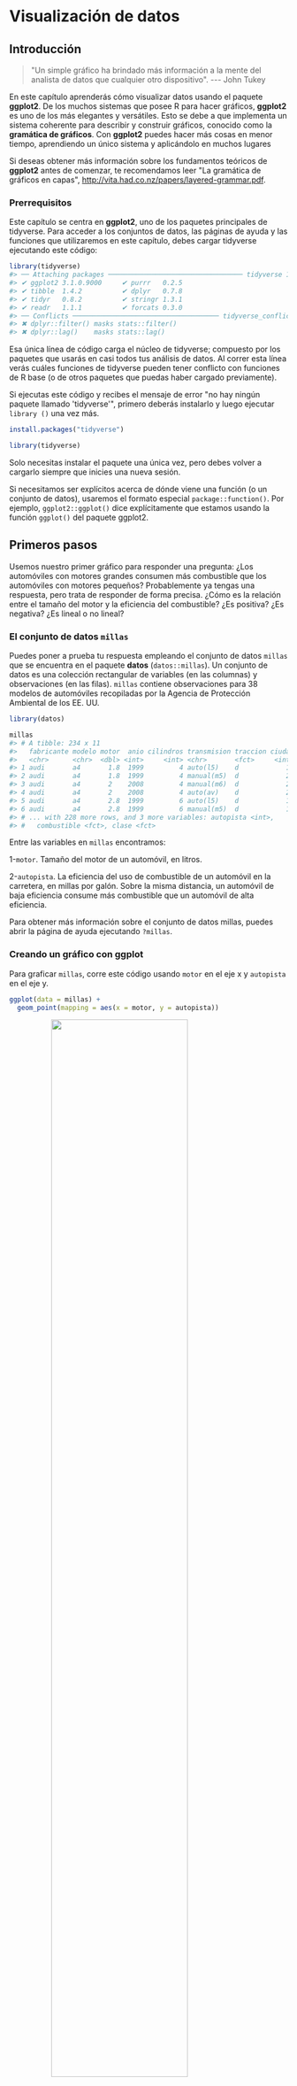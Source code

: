 
# Visualización de datos

## Introducción

>"Un simple gráfico ha brindado más información a la mente del analista de datos
>que cualquier otro dispositivo". --- John Tukey

En este capítulo aprenderás cómo visualizar datos usando el paquete **ggplot2**. De los muchos sistemas que posee R para hacer gráficos, **ggplot2** es uno de los más elegantes y versátiles. Esto se debe a que implementa  un sistema coherente para describir y construir gráficos, conocido como la __gramática de gráficos__. Con **ggplot2** puedes hacer más cosas en menor tiempo, aprendiendo un único sistema y aplicándolo en muchos lugares

Si deseas obtener más información sobre los fundamentos teóricos de **ggplot2** antes de comenzar, te recomendamos leer "La gramática de gráficos en capas", <http://vita.had.co.nz/papers/layered-grammar.pdf>.

### Prerrequisitos

Este capítulo se centra en **ggplot2**, uno de los paquetes  principales de tidyverse. Para acceder a los conjuntos de datos, las páginas de ayuda y las funciones que utilizaremos en este capítulo, debes cargar tidyverse ejecutando este código:


```r
library(tidyverse)
#> ── Attaching packages ────────────────────────────────── tidyverse 1.2.1 ──
#> ✔ ggplot2 3.1.0.9000     ✔ purrr   0.2.5     
#> ✔ tibble  1.4.2          ✔ dplyr   0.7.8     
#> ✔ tidyr   0.8.2          ✔ stringr 1.3.1     
#> ✔ readr   1.1.1          ✔ forcats 0.3.0
#> ── Conflicts ───────────────────────────────────── tidyverse_conflicts() ──
#> ✖ dplyr::filter() masks stats::filter()
#> ✖ dplyr::lag()    masks stats::lag()
```

Esa única línea de código carga el núcleo de tidyverse; compuesto por los paquetes que usarás en casi todos tus análisis de datos. Al correr esta línea verás cuáles  funciones de tidyverse pueden tener conflicto con funciones de R base (o de otros paquetes que puedas haber cargado previamente). 

Si ejecutas este código y recibes el mensaje de error "no hay ningún paquete llamado 'tidyverse'", primero deberás instalarlo y luego ejecutar `library ()` una vez más.


```r
install.packages("tidyverse")

library(tidyverse)
```

Solo necesitas instalar el paquete una única vez, pero debes volver a cargarlo siempre que inicies una nueva sesión.

Si necesitamos ser explícitos acerca de dónde viene una función (o un conjunto de datos), usaremos el formato especial `package::function()`. Por ejemplo, `ggplot2::ggplot()` dice explícitamente que estamos usando la función `ggplot()` del paquete ggplot2.

## Primeros pasos

Usemos nuestro primer gráfico para responder una pregunta: ¿Los automóviles con motores grandes consumen más combustible que los automóviles con motores pequeños? Probablemente ya tengas una respuesta, pero trata de responder de forma precisa. ¿Cómo es la relación entre el tamaño del motor y la eficiencia del combustible? ¿Es positiva? ¿Es negativa? ¿Es lineal o no lineal?

### El conjunto de datos `millas`

Puedes poner a prueba tu respuesta empleando el conjunto de datos `millas` que se encuentra en el paquete **datos** (`datos::millas`). Un conjunto de datos es una colección rectangular de variables (en las columnas) y observaciones (en las filas). `millas` contiene observaciones para 38 modelos de automóviles recopiladas por la Agencia de Protección Ambiental de los EE. UU. 


```r
library(datos)

millas
#> # A tibble: 234 x 11
#>   fabricante modelo motor  anio cilindros transmision traccion ciudad
#>   <chr>      <chr>  <dbl> <int>     <int> <chr>       <fct>     <int>
#> 1 audi       a4       1.8  1999         4 auto(l5)    d            18
#> 2 audi       a4       1.8  1999         4 manual(m5)  d            21
#> 3 audi       a4       2    2008         4 manual(m6)  d            20
#> 4 audi       a4       2    2008         4 auto(av)    d            21
#> 5 audi       a4       2.8  1999         6 auto(l5)    d            16
#> 6 audi       a4       2.8  1999         6 manual(m5)  d            18
#> # ... with 228 more rows, and 3 more variables: autopista <int>,
#> #   combustible <fct>, clase <fct>
```

Entre las variables en `millas` encontramos:

1-`motor`. Tamaño del motor de un automóvil, en litros.

2-`autopista`. La eficiencia del uso de combustible de un automóvil en la carretera, en millas por galón. Sobre la misma distancia, un automóvil de baja eficiencia consume más combustible que un automóvil de alta eficiencia. 

Para obtener más información sobre el conjunto de datos millas, puedes abrir la página de ayuda ejecutando `?millas`.

### Creando un gráfico con ggplot

Para graficar `millas`, corre este código usando `motor` en el eje x y `autopista` en el eje y.


```r
ggplot(data = millas) + 
  geom_point(mapping = aes(x = motor, y = autopista))
```

<img src="visualize_files/figure-html/unnamed-chunk-4-1.png" width="70%" style="display: block; margin: auto;" />

El gráfico muestra una relación negativa entre el tamaño del motor (`motor`) y la eficiencia del combustible (`autopista`). En otras palabras, los autos con motores grandes usan más combustible. Este resultado, ¿confirma o refuta tu hipótesis acerca de la relación entre la eficiencia del combustible y el tamaño del motor?

Para graficar con **ggplot2**, comienzas un gráfico con la función `ggplot()`. `ggplot()` crea un sistema de coordenadas al cual puedes agregar capas. El primer argumento de `ggplot()` es el conjunto de datos para usar en el gráfico. Si corres `ggplot(data = millas)`, obtendrás un gráfico vacío. Como no es muy interesante, no vamos a mostrarlo aquí.

Para completar tu gráfico debes agregar una o más capas a `ggplot()`. La función `geom_point()` agrega una capa de puntos al gráfico, que crea un diagrama de dispersión (*scatterplot*). **ggplot2** incluye muchas funciones llamadas geom, cada una de las cuales agrega un tipo de capa diferente a un gráfico. Aprenderás sobre muchas de ellas  a lo largo de este capítulo.

Cada función geom en **ggplot2** tiene un argumento de `mapping`. Este define cómo se asignan o se “mapean” las variables del conjunto de datos a propiedades visuales. El argumento de `mapping` siempre aparece emparejado con `aes()`, y los argumentos `x` e `y` dentro de `aes()` especifican qué variables asignar a los ejes x e y. **ggplot2** busca la variable asignada en el argumento `data`, en este caso, `millas`.

### Una plantilla de gráficos

Convirtamos ahora este código en una plantilla reutilizable para hacer gráficos con **ggplot2**. Para hacer un gráfico, reemplaza las secciones entre corchetes  en el siguiente código con un conjunto de datos, una función geom o una colección de mapeos. 


```r
ggplot(data = <DATOS>) + 
  <GEOM_FUNCION>(mapping = aes(<MAPEOS>)) 
```

El resto de este capítulo te mostrará cómo utilizar y adaptar esta planilla para crear diferentes tipos de gráficos. Comenzaremos por el componente `<MAPEOS>`

### Ejercicios

1.  Corre `ggplot(data = millas)`. ¿Qué observas?

2.  ¿Cuántas filas hay en `millas`? ¿Cuántas columnas?

3.  ¿Qué describe la variable `traccion`? Lee la ayuda de `?millas` para encontrar la respuesta.
     
4.  Realiza un gráfico de dispersión de las variables `autopista` y `cilindros`.

5.  ¿Qué sucede cuando haces un gráfico de dispersión de `clase` versus `traccion`? ¿Por qué no es útil este gráfico?

## Mapeos estéticos

> "El mayor valor de una imagen es cuando nos obliga a observar
> lo que no esperabamos ver". --- John Tukey

En el siguiente gráfico, un grupo de puntos resaltados en rojo parece quedar fuera de la tendencia lineal. Estos autos tienen un kilometraje mayor de lo que esperaríamos. ¿Cómo puedes explicar estos autos?

<img src="visualize_files/figure-html/unnamed-chunk-6-1.png" width="70%" style="display: block; margin: auto;" />

Supongamos que estos automóviles son híbridos. Una forma de probar esta hipótesis es observando la variable que indica la `clase` de cada automóvil. La variable `clase` del conjunto de datos de `millas` clasifica los autos en grupos como compacto, mediano y SUV. Si los puntos periféricos corresponden a automóviles híbridos, deberían estar clasificados como compactos o, tal vez, subcompactos (ten en cuenta que estos datos se recopilaron antes de que los camiones híbridos y SUV se hicieran populares).

Puedes agregar una tercera variable, como `clase`, a un diagrama de dispersión bidimensional asignándolo a una __estética__. Una estética es una propiedad visual de los objetos de un gráfico. La estética incluye cosas como el tamaño, la forma o el color de tus puntos. Puedes mostrar un punto (como el siguiente) de diferentes maneras cambiando los valores de sus propiedades estéticas. Como ya usamos la palabra "valor" para describir los datos, usemos la palabra "nivel" para describir las propiedades estéticas. Aquí cambiamos los niveles del tamaño, la forma y el color de un punto para que el punto sea pequeño, triangular o azul:

<img src="visualize_files/figure-html/unnamed-chunk-7-1.png" width="70%" style="display: block; margin: auto;" />

El mapeo de las propiedades estéticas en tus gráficos a las variables en tu conjunto de datos te permite comunicar información de los mismos.  Por ejemplo, puedes asignar los colores de tus puntos a la variable `clase` para revelar la clase de cada automóvil.


```r
ggplot(data = millas) + 
  geom_point(mapping = aes(x = motor, y = autopista, color = clase))
```

<img src="visualize_files/figure-html/unnamed-chunk-8-1.png" width="70%" style="display: block; margin: auto;" />

(Si prefieres el inglés británico, como Hadley, puedes usar `colour` en lugar de `color`).

(Si prefieres el inglés británico, como Hadley, puedes usar `colour` en lugar de `color`).
Para asignar una estética a una variable, debes asociar el nombre de la estética al de la variable dentro de `aes()`. **ggplot2** asignará automáticamente un nivel único de la estética (en este ejemplo, un color ) a cada valor único de la variable. Este proceso es conocido como __escalamiento__ (*scaling*). **ggplot2** acompañará el gráfico con una leyenda que explica qué niveles corresponden a qué valores.

Los colores revelan que muchos de los puntos inusuales son los coches de dos asientos. ¡Estos automóviles no parecen híbridos, y son, de hecho, autos deportivos! Los autos deportivos tienen motores grandes, como camionetas todo terreno o pickups, a diferencia de los vehículos pequeños como los autos medianos y compactos, lo que mejora su consumo de gasolina. En retrospectiva, es poco probable que estos autos sean híbridos ya que tienen motores grandes.

En el ejemplo anterior, asignamos la variable `clase` a la estética del color , pero podríamos haber asignado a la estética del tamaño de la misma manera. En este caso, el tamaño exacto de cada punto revelaría clase. Recibimos aquí una __advertencia__ (*warning*), porque mapear una variable desordenada (`clase`) a una estética ordenada (`size`) no es una buena idea.


```r
ggplot(data = millas) + 
  geom_point(mapping = aes(x = motor, y = autopista, size = clase))
#> Warning: Using size for a discrete variable is not advised.
```

<img src="visualize_files/figure-html/unnamed-chunk-9-1.png" width="70%" style="display: block; margin: auto;" />

También podríamos haber asignado la `clase` a la estética *alfa*, que controla la transparencia de los puntos o a la estética *shape* que controla la forma  (shape) de los puntos.


```r
# Left
ggplot(data = millas) + 
  geom_point(mapping = aes(x = motor, y = autopista, alpha = clase))

# Right
ggplot(data = millas) + 
  geom_point(mapping = aes(x = motor, y = autopista, shape = clase))
```

<img src="visualize_files/figure-html/unnamed-chunk-10-1.png" width="50%" /><img src="visualize_files/figure-html/unnamed-chunk-10-2.png" width="50%" />

¿Qué pasó con los SUV? **ggplot2** solo puede usar seis formas a la vez. De forma predeterminada, los grupos adicionales no se grafican cuando se emplea la estética de la forma.

Para cada estética, se usa `aes()` para asociar el nombre de la estética con la variable seleccionada para graficar. La función `aes()` reúne cada una de las asignaciones estéticas utilizadas por una capa y las pasa al argumento de mapeo de la capa.  La sintaxis resalta una visión útil sobre `x` e `y`: las ubicaciones de x e y de un punto son en sí mismas también estéticas, es decir propiedades visuales que se puede asignar a las variables para mostrar información sobre los datos.

Una vez que asignas una estética, **ggplot2** se ocupa del resto. El paquete selecciona una escala razonable para usar con la estética elegida y construye una leyenda que explica la relación entre niveles y valores. Para la estética x e y, **ggplot2** no crea una leyenda, pero crea una línea que delimita el eje con sus marcas   de graduación y una etiqueta. La línea del eje actúa como una leyenda; explica el mapeo entre ubicaciones y valores.

También puedes *fijar* las propiedades estéticas de tu geom manualmente. Por ejemplo, podemos hacer que todos los puntos del gráfico sean azules:


```r
ggplot(data = millas) + 
  geom_point(mapping = aes(x = motor, y = autopista), color = "blue")
```

<img src="visualize_files/figure-html/unnamed-chunk-11-1.png" width="70%" style="display: block; margin: auto;" />

Aquí, el color no transmite información sobre una variable, sino que cambia la apariencia del gráfico. Para establecer una estética de forma manual, debes usar el nombre de la estética como un argumento de la función geom; es decir, va *fuera* de `aes()`. Tendrás que elegir un nivel que tenga sentido para esa estética:

*	El nombre de un color como una cadena de caracteres. 

*	El tamaño de un punto en mm.

*	La forma de un punto como un número, como se muestra en la Figura \@ref(fig:shapes).Hay algunas que parecen duplicados: por ejemplo 0, 15 y 22 son todos cuadrados. La diferencia viene de la interacción entre las estéticas `color` y `fill` (*relleno*). Las formas vacías (0--14) tienen un borde determinado por `color`; las formas sólidas (15--18) están rellenas con `color`; las formas rellenas (21--24) tienen un borde de `color` y están rellenas por `fill`

<div class="figure" style="text-align: center">
<img src="visualize_files/figure-html/shapes-1.png" alt="R tiene 25 formas de default que están identificadas por números. ." width="75%" />
<p class="caption">(\#fig:shapes)R tiene 25 formas de default que están identificadas por números. .</p>
</div>

### Ejercicios

1.  ¿Qué no va bien en este código? ¿Por qué hay puntos que no son azules?

    
    ```r
    ggplot(data = millas) + 
      geom_point(mapping = aes(x = motor, y = autopista, color = "blue"))
    ```
    
    <img src="visualize_files/figure-html/unnamed-chunk-12-1.png" width="70%" style="display: block; margin: auto;" />
    
2. ¿Qué variables en `millas` son categóricas? ¿Qué variables son continuas? (Sugerencia: escribe `? millas` para leer la documentación de ayuda para este conjunto de datos). ¿Cómo puedes ver esta información cuando ejecutas  `millas`?

3.  Asigna una variable continua a `color`, ` size`, y `shape`. ¿Cómo se comportan estas estéticas de manera diferente para variables categóricas y variables continuas?
    
4.  ¿Qué ocurre si asignas o mapeas la misma variable a múltiples estéticas?

5.  ¿Qué hace la estética `stroke`? ¿Con qué formas trabaja? (Sugerencia: consultar `?geom_point`)

6.  ¿Qué ocurre si se asigna o mapea una estética a algo diferente del nombre de una variable, como ser `aes (color = motor <5)`?

## Problemas comúnes

Es probable que encuentres problemas con los primeros códigos que ejecutes en R, e. No te preocupes, es lo más común  . He estado escribiendo código en R durante años, ¡y todos los días sigo escribiendo código que no funciona!

Comienza comparando cuidadosamente el código que estás ejecutando con el código en este libro. R es extremadamente exigente, y un carácter  fuera de lugar puede marcar la diferencia. Asegúrate de que cada `(` coincida con un `)` y cada `" ` esté emparejado con otro` "`. Algunas veces ejecutarás el código y no pasará nada. Comprueba la parte izquierda de tu consola: si es un `+`, significa que R no cree que hayas escrito una expresión completa y está esperando que la termines. En este caso, normalmente es fácil comenzar nuevamente desde cero presionando ESCAPE para cancelar el procesamiento del comando actual.

Un problema común al crear gráficos con **ggplot2** es colocar el `+` en el lugar equivocado: debe encontrarse al final de la línea, no al inicio. En otras palabras, asegúrate de no haber escrito accidentalmente un código como este:

```R
ggplot(data = millas) 
+ geom_point(mapping = aes(x = motor, y = autopista))
```

Si esto no resuelve el problema, prueba la ayuda. Puedes obtener ayuda sobre cualquier función R ejecutando ?nombre_de_la_funcion en la consola, o seleccionando el nombre de la función y presionando F1 en RStudio. No te preocupes si la ayuda no te parece tan útil, trata entonces de saltar a los ejemplos y buscar un pedazo de código que coincida con lo que intentas hacer.

Si eso no ayuda, lee cuidadosamente el mensaje de error. ¡A veces la respuesta estará oculta allí! Cuando eres nuevo en R, la respuesta puede estar en el mensaje de error, pero aún no sabes cómo entenderlo. Otra gran herramienta es Google: intenta buscar allí el mensaje de error, ya que es probable que otra persona haya tenido el mismo problema y haya obtenido ayuda en línea.

## Separar en facetas

Una forma de agregar variables adicionales es con las estéticas. Otra forma particularmente útil para las variables categóricas consiste en dividir el gráfico en __facetas__, sub-gráficos que muestran cada uno un subconjunto de los datos.

Para separar en facetas un gráfico según una sola variable, usa `facet_wrap()` - del inglés *envolver una faceta*. El primer argumento de `facet_wrap()` debería ser una fórmula creada con `~` seguido por el nombre de una de las variable (aquí "fórmula" es el nombre de un tipo de estructura en R, no un sinónimo de "ecuación").  La variable que uses en  `facet_wrap()` debe ser discreta.


```r
ggplot(data = millas) + 
  geom_point(mapping = aes(x = motor, y = autopista)) + 
  facet_wrap(~ clase, nrow = 2)
```

<img src="visualize_files/figure-html/unnamed-chunk-13-1.png" width="70%" style="display: block; margin: auto;" />

Para separar en facetas un gráfico según las combinaciones de dos variables, agregua `facet_grid()` a tu código del gráfico. El primer argumento de `facet_grid()` también corresponde a una fórmula. Esta vez, la fórmula debe contener dos nombres de variables separados por un `~`.


```r
ggplot(data = millas) + 
  geom_point(mapping = aes(x = motor, y = autopista)) + 
  facet_grid(traccion ~ cilindros)
```

<img src="visualize_files/figure-html/unnamed-chunk-14-1.png" width="70%" style="display: block; margin: auto;" />

Si prefieres no separar en facetas las filas o columnas, remplaza por un `.` el nombre de alguna de las variables, por ejemplo ` + facet_grid (. ~ cyl)`.

### Ejercicios

1.  Qué ocurre si intentas separar en facetas a una variable continua?

2.  ¿Qué significan las celdas vacías que aparecen en el gráfico generado usando `facet_grid (traccion ~ cilindros)`? 
¿Cómo se relacionan con este gráfico?
    
    
    ```r
    ggplot(data = millas) + 
      geom_point(mapping = aes(x = traccion, y = cilindros))
    ```

3.  ¿Qué gráfica el siguiente código? ¿Qué hace `.` ?

    
    ```r
    ggplot(data = millas) + 
      geom_point(mapping = aes(x = motor, y = autopista)) +
      facet_grid(traccion ~ .)
    
    
    ggplot(data = millas) + 
     geom_point(mapping = aes(x = motor, y = autopista)) +
     facet_grid(. ~ cilindros)
    ```

4.  Mira de nuevo el primer gráfico en facetas presentado en esta sección:

    
    ```r
    ggplot(data = mpg) + 
     geom_point(mapping = aes(x = displ, y = hwy)) + 
     facet_wrap(~ class, nrow = 2)
    ```
    
   ¿Cuáles son las ventajas de separar en facetas en lugar de aplicar una estética de color?
   ¿Cuáles son las desventajas?
   ¿Cómo cambiaría este balance si tuvieras un conjunto de datos más grande?
    
5.  Lee `?facet_wrap`. ¿Qué hace `nrow`? ¿Qué hace `ncol`?
¿Qué otras opciones controlan el diseño de los paneles individuales? 
¿Por qué `facet_grid()` no tiene argumentos `nrow` y `ncol`?

6.  Cuando usas `facet_grid()`, generalmente deberías poner la variable con un mayor número de niveles únicos en las columnas. ¿Por qué?

## Objetos geométricos

¿Cómo son estos dos gráficos similares?

<img src="visualize_files/figure-html/unnamed-chunk-18-1.png" width="50%" /><img src="visualize_files/figure-html/unnamed-chunk-18-2.png" width="50%" />

Ambos gráficos contienen las mismas variables x e y, y describen los mismos datos. Pero los gráficos no son idénticos. Cada gráfico usa un objeto visual diferente para representar los datos. En la sintaxis **ggplot2**, decimos que usan diferentes __geoms__.

Un __geom__ es el objeto geométrico usado para representar datos de forma gráfica. La gente a menudo llama los gráficos por el tipo de geom que utiliza. Por ejemplo, los diagramas de barras usan geoms de barra (*bar*), los diagramas de líneas usan geoms de línea (*line*), los diagramas de caja usan geoms de diagrama de caja (*boxplot*), y así sucesivamente. En inglés, los diagramas de puntos (llamados *scatterplots*)  rompen la tendencia; ellos usan geom de punto (o *point*).  Como vemos arriba, puedes usar diferentes geoms para graficar los mismos datos. La gráfica de la izquierda usa el geom de punto (`geom_point()`), y la gráfica de la derecha usa el geom liso (`geom_smooth()`), una línea suave ajustada a los datos.

Para cambiar el geom de tu gráfico, modifica la función geom que acompaña a `ggplot ()`. Por ejemplo, para hacer los gráficos que se muestran arriba, puedes usar este código:


```r
# left
ggplot(data = millas) + 
  geom_point(mapping = aes(x = motor, y = autopista))

# right
ggplot(data = millas) + 
  geom_point(mapping = aes(x = motor, y = autopista))
```

Cada función geom en **ggplot2** toma un argumento de `mapping`. Sin embargo, no todas las estéticas funcionan con todos los geom. Podrías establecer la forma para un punto, pero no podrías establecer la "forma" de una línea. Por otro lado, para una línea es posible elegir el *tipo* de línea (*linetype*). `geom_smooth()` dibujará una línea diferente, con un tipo de línea diferente, para cada valor único de la variable que asignes al tipo de línea.


```r
ggplot(data = millas) + 
  geom_smooth(mapping = aes(x = motor, y = autopista, linetype=traccion))
```

<img src="visualize_files/figure-html/unnamed-chunk-20-1.png" width="70%" style="display: block; margin: auto;" />

Aquí `geom_smooth()` separa los automóviles en tres líneas en función de su valor de `traccion`, que describe el tipo de transmisión   de un automóvil. Una línea describe todos los puntos con un valor de 4, otra línea los de valor d, y una tercera línea describe los puntos con un valor t. Aquí, `4` significa tracción en las cuatro ruedas, `d` tracción delantera y `t` tracción trasera.

Si esto suena extraño, podemos hacerlo más claro al superponer las líneas sobre los datos brutos y luego colorear todo según `traccion`. 

<img src="visualize_files/figure-html/unnamed-chunk-21-1.png" width="70%" style="display: block; margin: auto;" />

¡Observa que generamos un gráfico que contiene dos geoms! Si esto te emociona, abróchate el cinturón. En la siguiente sección aprenderemos cómo colocar múltiples geoms en el mismo gráfico.

**ggplot2** proporciona más de 30 geoms, y los paquetes de extensión proporcionan aún más (consulta <https://www.ggplot2-exts.org> para obtener una muestra). La mejor forma de obtener un panorama completo sobre las posibilidades que brinda **ggplot2** es consultando la hoja de referencia (*cheatsheet*), que puedes encontrar en <http://rstudio.com/cheatsheets>. Para obtener más información sobre un tipo dado de geoms, usa la ayuda: `?geom_smooth`.

Muchos geoms, tal como `geom_smooth()`, usan un único objeto geométrico para mostrar múltiples filas de datos. Para estos geoms, puedes asignar la estética de `group`  a una variable categórica para graficar múltiples objetos. **ggplot2** representará un objeto distinto por cada valor único de la variable de agrupamiento. En la práctica, **ggplot2** agrupará automáticamente los datos para estos geoms siempre que se asigne una estética a una variable discreta (como en el ejemplo del tipo de línea o `linetype`). Es conveniente confiar en esta característica porque la estética del grupo en sí misma no agrega una leyenda o características distintivas a los geoms.


```r
ggplot(data = millas) + 
  geom_smooth(mapping = aes(x = motor, y = autopista))
              
ggplot(data = millas) + 
  geom_smooth(mapping = aes(x = motor, y = autopista, group = traccion))
  
ggplot(data = millas) + 
  geom_smooth(mapping = aes(x = motor, y = autopista, color = traccion), show.legend = FALSE)
```

<img src="visualize_files/figure-html/unnamed-chunk-22-1.png" width="33%" /><img src="visualize_files/figure-html/unnamed-chunk-22-2.png" width="33%" /><img src="visualize_files/figure-html/unnamed-chunk-22-3.png" width="33%" />

Para mostrar múltiples geoms en el mismo gráfico, agrega varias funciones geom a `ggplot()`:


```r
ggplot(data = millas) + 
  geom_point(mapping = aes(x = motor, y = autopista)) +
  geom_smooth(mapping = aes(x = motor, y = autopista))
```

<img src="visualize_files/figure-html/unnamed-chunk-23-1.png" width="70%" style="display: block; margin: auto;" />

Esto introduce sin embargo cierta duplicación en nuestro código. Imagina que deseas cambiar el eje y para mostrar `ciudad` en lugar de `autopista`. Necesitarías cambiar la variable en dos lugares, y podrías olvidarte de actualizar uno. Puedes evitar este tipo de repetición pasando un conjunto de mapeos a `ggplot()`. **ggplot2** tratará estos mapeos como mapeos globales que se aplican a cada geom en el gráfico. En otras palabras, este código producirá la misma gráfica que el código anterior:


```r
ggplot(data = millas, mapping = aes(x = motor, y = autopista)) +
  geom_point() + 
  geom_smooth()
```

Si colocas mapeos  en una función geom, ggplot2 los tratará como mapeos locales para la capa. Estas asignaciones serán usadas para extender o sobrescribir los mapeos globales *de solo esa capa*. Esto permite mostrar diferentes estéticas en diferentes capas.


```r
ggplot(data = mpg, mapping = aes(x = displ, y = hwy)) + 
  geom_point(mapping = aes(color = class)) + 
  geom_smooth()
```

<img src="visualize_files/figure-html/unnamed-chunk-25-1.png" width="70%" style="display: block; margin: auto;" />

La misma idea se puede emplear para especificar distintos conjuntos de datos (`data`) para cada capa. Aquí, nuestra línea suave muestra solo un subconjunto del conjunto de datos de `millas`, los autos subcompactos. El argumento de datos locales en `geom_smooth()` anula el argumento de datos globales en `ggplot()` solo para esa capa.


```r
ggplot(data = millas, mapping = aes(x = motor, y = autopista)) +
 geom_point(mapping = aes(color = clase)) + 
  geom_smooth(data = filter(millas, clase == "subcompacto"), se = FALSE)
```

<img src="visualize_files/figure-html/unnamed-chunk-26-1.png" width="70%" style="display: block; margin: auto;" />

(Aprenderás cómo funciona `filter()` en el próximo capítulo: por ahora, solo recuerda que este comando selecciona los automóviles subcompactos).

### Ejercicios

1.  ¿Qué geom usarías para generar un gráfico de líneas?
¿Un diagrama de caja? ¿Un histograma? ¿Un gráfico de área  ?

2.  Ejecuta este código en tu mente y predice cómo se verá el *output*.
Luego, ejecuta el código en R y verifica tus predicciones.
    
    
    ```r
    ggplot(data = millas, mapping = aes(x = motor, y = autopista, color = traccion)) +
     geom_point() + 
     geom_smooth(se = FALSE)
    ```
3.  ¿Qué muestra `show.legend = FALSE`? ¿Qué pasa si lo quitas?
    ¿Por qué crees que lo usé antes en el capítulo?

4.  ¿Qué hace el argumento `se` en `geom_smooth()`?

5.  Will these two graphs look different? Why/why not?

    
    ```r
    ggplot(data = millas, mapping = aes(x = motor, y = autopista)) +
     geom_point() + 
     geom_smooth()
     
    ggplot() +
      geom_point(data = millas, mapping = aes(x = motor, y = autopista)) + 
      geom_smooth(data = millas, mapping = aes(x = motor, y = autopista))
    ```

6.  Recrea el código R necesario para generar los siguientes gráficos:
    
    <img src="visualize_files/figure-html/unnamed-chunk-29-1.png" width="50%" /><img src="visualize_files/figure-html/unnamed-chunk-29-2.png" width="50%" /><img src="visualize_files/figure-html/unnamed-chunk-29-3.png" width="50%" /><img src="visualize_files/figure-html/unnamed-chunk-29-4.png" width="50%" /><img src="visualize_files/figure-html/unnamed-chunk-29-5.png" width="50%" /><img src="visualize_files/figure-html/unnamed-chunk-29-6.png" width="50%" />

## Transformaciones estadísticas

A continuación, echemos un vistazo a un gráfico de barras. Los gráficos de barras parecen simples, pero son interesantes porque revelan algo sutil sobre los gráficos. Considera un gráfico de barras básico, como se realizó con `geom_bar()`. El siguiente cuadro muestra la cantidad total de diamantes en el conjunto de datos de `diamantes`, agrupados por la variable `corte`. El conjunto de datos de `diamantes` se encuentra en el paquete **datos** y contiene información sobre ~ 54000 diamantes, incluido el `precio`, el `quilate`, el `color`, la `claridad` y el `corte` de cada diamante. El gráfico muestra que hay más diamantes disponibles con cortes de alta calidad que con cortes de baja calidad.


```r
ggplot(data = diamantes) + 
  geom_bar(mapping = aes(x = corte))
```

<img src="visualize_files/figure-html/unnamed-chunk-30-1.png" width="70%" style="display: block; margin: auto;" />

En el eje x, el gráfico muestra `corte`, una variable de `diamantes`. En el eje y  muestra recuento, ¡pero el recuento no es una variable en `diamantes`! ¿De dónde viene el recuento? Muchos gráficos, como los diagramas de dispersión, grafican los valores brutos de su conjunto de datos. Otros gráficos, como los gráficos de barras, calculan nuevos valores para presentar:

*	los gráficos de barras, los histogramas y los polígonos de frecuencia almacenan los datos y luego grafican los conteos de contenedores, sea el número de puntos que caen en cada contenedor.

*	los suavizadores  ajustan un modelo a los datos y luego grafican las predicciones del modelo.

*	los diagramas de caja calculan un sólido resumen de la distribución y luego muestran un cuadro con formato especial.

El algoritmo utilizado para calcular nuevos valores para un gráfico se llama *stat*, abreviatura en inglés  de transformación estadística. La siguiente figura describe cómo funciona este proceso con `geom_bar ()`.

<img src="images/visualization-stat-bar.png" width="100%" style="display: block; margin: auto;" />

Puedes aprender qué stat usa cada geom inspeccionando el valor predeterminado para el argumento stat. Por ejemplo, `?geom_bar` muestra que el valor predeterminado para `stat` es "count", lo que significa que `geom_bar()` usa `stat_count()`. `stat_count()` está documentado en la misma página que `geom_bar()`, y si te desplazas hacia abajo puedes encontrar una sección llamada "Variables calculadas" (*Computed variables*). Eso describe cómo calcula dos nuevas variables: `count` y `prop`.

Por lo general puedes usar geoms y estadísticas de forma intercambiable. Por ejemplo, puedes volver a crear la gráfica anterior usando `stat_count()` en lugar de `geom_bar()`:


```r
ggplot(data = diamantes) + 
  stat_count(mapping = aes(x = corte))
```

<img src="visualize_files/figure-html/unnamed-chunk-32-1.png" width="70%" style="display: block; margin: auto;" />

Esto funciona porque cada geom tiene una estadística predeterminada; y cada estadística tiene un geom predeterminado. Esto significa que generalmente puedes usar geoms sin preocuparte por la transformación estadística subyacente. Hay tres razones por las que podrías necesitar usar una estadística explícitamente:

1.	Es posible que desee anular la estadística predeterminada. En el siguiente código, cambio la estadística de `geom_bar()` de recuento   (el valor predeterminado) a identidad. Esto me permite asignar la altura de las barras a los valores brutos de una variable $y$  . Desafortunadamente, cuando la gente habla de gráficos de barras casualmente, podría estar refiriéndose a este tipo de gráfico de barras, donde la altura de la barra ya está presente en los datos, o al gráfico de barras anterior, donde la altura de la barra se determina contando filas.

    
    
    ```r
    demo <- tribble(
     ~corte,         ~freq,
     "Regular",       1610,
     "Bueno",       4906,
     "Muy Bueno",  12082,
     "Premium",    13791,
     "Ideal",      21551
    )
    
    ggplot(data = demo) +
      geom_bar(mapping = aes(x = corte, y = freq), stat = "identity")
    ```
    
    <img src="visualize_files/figure-html/unnamed-chunk-33-1.png" width="70%" style="display: block; margin: auto;" />
    
    (No te preocupes si nunca has visto `<-` o `tribble()`. Puede que seas capaz de adivinar su significado por el contexto. ¡Aprenderás lo que hacen exactamente pronto!)

2.  Es posible que desees anular el mapeo predeterminado de las variables transformadas a la estética. 
Por ejemplo, es posible que desees mostrar un gráfico de barras de proporciones, en lugar de un recuento:
    
    
    ```r
     ggplot(data = diamantes) + 
      geom_bar(mapping = aes(x = corte, y = ..prop.., group = 1))
    ```
    
    <img src="visualize_files/figure-html/unnamed-chunk-34-1.png" width="70%" style="display: block; margin: auto;" />

   Para encontrar las variables calculadas por la estadística, busca la sección de ayuda titulada "Variables calculadas".
    
3.  Es posible que desees resaltar la transformación estadística en tu código.
Por ejemplo, puedes usar `stat_summary()`, que resume los valores de y para cada valor único de x, para resaltar el resumen que se está computando:

    
    ```r
    ggplot(data = diamantes) + 
     stat_summary(
      mapping = aes(x = corte, y = profundidad),
      fun.ymin = min,
      fun.ymax = max,
     fun.y = median)
    ```
    
    <img src="visualize_files/figure-html/unnamed-chunk-35-1.png" width="70%" style="display: block; margin: auto;" />
    
**ggplot2** proporciona más de 20 estadísticas para que uses. Cada estadística es una función, por lo que puedes obtener ayuda de la manera habitual, por ejemplo: `?stat_bin`. Para ver una lista completa de estadísticas disponibles para **ggplot2**, consulta la hoja de referencia.

### Ejercicios

1.  ¿Cuál es el geom predeterminado asociado con `stat_summary()`? 
¿Cómo podrías reescribir el gráfico anterior para usar esa función geom en lugar de la función stat?

2.  ¿Qué hace `geom_col()`? ¿Cómo es diferente a `geom_bar()`?

3.  La mayoría de los geoms y las estadísticas vienen en pares que casi siempre se usan en conjunto.
Lee la documentación y has una lista de todos los pares. ¿Qué tienen en común?

4.  ¿Qué variables calcula `stat_smooth()`? ¿Qué parámetros controlan su comportamiento?

1.  En nuestro gráfico de barras de proporción , necesitamos establecer `group = 1`. ¿Por qué?
En otras palabras, ¿cuál es el problema con estos dos gráficos?

   
    
    ```r
    
    ggplot(data = diamantes) + 
      geom_bar(mapping = aes(x = corte, y = ..prop..))
      
    ggplot(data = diamantes) + 
      geom_bar(mapping = aes(x = corte, fill = color, y = ..prop..))
    ```

## Ajustes de posición

Hay una pieza más de magia asociada con los gráficos de barras. Puede colorear un gráfico de barras usando la estética de `color` o, tal vez con el más útil `fill`:


```r
ggplot(data = diamantes) + 
  geom_bar(mapping = aes(x = corte, colour = corte))
  
ggplot(data = diamantes) + 
  geom_bar(mapping = aes(x = corte, fill = corte))
```

<img src="visualize_files/figure-html/unnamed-chunk-37-1.png" width="50%" /><img src="visualize_files/figure-html/unnamed-chunk-37-2.png" width="50%" />

Mira lo que sucede si asigna la estética de relleno a otra variable, como `claridad`: las barras se apilan automáticamente. Cada rectángulo de color representa una combinación de `corte` y `claridad`.


```r
ggplot(data = diamantes) + 
  geom_bar(mapping = aes(x = corte, fill = claridad))
```

<img src="visualize_files/figure-html/unnamed-chunk-38-1.png" width="70%" style="display: block; margin: auto;" />

El apilamiento se realiza automáticamente mediante el ajuste de posición especificado por el argumento `position`. Si no deseas un gráfico de barras apiladas , puedes usar una de las otras tres opciones: `"identity"`, `"dodge"` o `"fill"`, del inglés *identidad*, *esquivar* y *llenar* respectivamente.

*	`position = "identity"` colocará cada objeto exactamente donde cae en el contexto del gráfico. Esto no es muy útil al momento de graficar barras, porque las superpone. Para ver esa superposición, debemos hacer que las barras sean ligeramente transparentes al configurar alfa a un valor pequeño, o completamente transparente al establecer `fill = NA`.
    

```r
ggplot(data = diamantes, mapping = aes(x = corte, fill = claridad)) + 
  geom_bar(alpha = 1/5, position = "identity")
     
ggplot(data = diamantes, mapping = aes(x = corte, colour = claridad)) + 
  geom_bar(fill = NA, position = "identity")
```

<img src="visualize_files/figure-html/unnamed-chunk-39-1.png" width="50%" /><img src="visualize_files/figure-html/unnamed-chunk-39-2.png" width="50%" />
    
El ajuste de `posición = identity` es más útil para geoms 2-D, como puntos, donde es la opción predeterminada.
   
* `position = "fill"` funciona como el apilamiento, pero hace que cada conjunto de barras apiladas tenga la misma altura. Esto hace que sea más fácil comparar proporciones entre grupos.


```r
ggplot(data = diamantes) + 
  geom_bar(mapping = aes(x = corte, fill = claridad), position = "dodge")
```

<img src="visualize_files/figure-html/unnamed-chunk-40-1.png" width="70%" style="display: block; margin: auto;" />

* `position = "dodge"` coloca objetos superpuestos directamente uno al lado del otro. Esto hace que sea más fácil comparar valores individuales.


```r
ggplot(data = diamantes) + 
  geom_bar(mapping = aes(x = corte, fill = claridad), position = "dodge")
```

<img src="visualize_files/figure-html/unnamed-chunk-41-1.png" width="70%" style="display: block; margin: auto;" />

Hay otro tipo de ajuste que no es útil para gráficos de barras, pero puede ser muy útil para diagramas de dispersión. Recuerda nuestro primer diagrama de dispersión. ¿Notaste que la trama muestra solo 126 puntos, a pesar de que hay 234 observaciones en el conjunto de datos?

<img src="visualize_files/figure-html/unnamed-chunk-42-1.png" width="70%" style="display: block; margin: auto;" />

Los valores de las variables `autopista` y `motor` se redondean de modo que los puntos aparecen en una cuadrícula y muchos se superponen entre sí. Este problema se conoce como __sobregraficado__ (*overplotting*).  Esta disposición hace que sea difícil ver dónde está la masa de datos. ¿Los puntos de datos se distribuyen equitativamente a lo largo de la gráfica, o hay una combinación especial de `autopista` y `motor` que contiene 109 valores?

Puedes evitar esta grilla estableciendo el ajuste de posición en "jitter". `position = "jitter"` agrega una pequeña cantidad de ruido aleatorio a cada punto. Esto dispersa los puntos ya que no es probable que dos puntos reciban la misma cantidad de ruido aleatorio.


```r
ggplot(data = millas) + 
  geom_point(mapping = aes(x = motor, y = autopista), position = "jitter")
```

<img src="visualize_files/figure-html/unnamed-chunk-43-1.png" width="70%" style="display: block; margin: auto;" />

Si bien agregar aleatoriedad a los puntos puede parecer una forma extraña de mejorar tu gráfico ya que hace que sea menos preciso a escalas pequeñas, lo hace ser más revelador a gran escala. Como esta es una operación tan útil, ggplot2 viene con una abreviatura de geom_point (position = "jitter"): geom_jitter ().

Para obtener más información sobre ajustes de posición, busca la página de ayuda asociada con cada ajuste: `?position_dodge`, `?position_fill`, `?position_identity`, `?position_jitter` y `?position_stack`.

### Ejercicios

1.  ¿Cuál es el problema con este gráfico? ¿Cómo podrías mejorarlo?


```r
ggplot(data = mpg, mapping = aes(x = cty, y = hwy)) + 
  geom_point()
```

<img src="visualize_files/figure-html/unnamed-chunk-44-1.png" width="70%" style="display: block; margin: auto;" />

2. ¿Qué parámetros de `geom_jitter()` controlan la cantidad de ruido?

3.  Compara y contrasta `geom_jitter()` con `geom_count ()`

4.  ¿Cuál es el ajuste de posición predeterminado de `geom_boxplot()`? Crea una visualización del conjunto de datos de `millas` que lo demuestre.

## Sistemas de coordenadas

Los sistemas de coordenadas son probablemente la parte más complicada de ggplot2. El sistema predeterminado es el sistema de coordenadas cartesianas, donde las posiciones x e y  actúan independientemente para determinar la ubicación de cada punto. Hay varios otros sistemas de coordenadas que ocasionalmente son útiles.

*   `coord_flip()` cambia los ejes x e y. Esto es útil (por ejemplo), si quieres diagramas de caja horizontales. También es útil para etiquetas largas: es difícil ajustarlas sin superposición en el eje x.
    
    
    ```r
    
    ggplot(data = millas, mapping = aes(x = clase, y = autopista)) + 
       geom_boxplot()
       
    ggplot(data = millas, mapping = aes(x = clase, y = autopista))  + 
      geom_boxplot() +
      coord_flip()
    ```
    
    <img src="visualize_files/figure-html/unnamed-chunk-45-1.png" width="50%" /><img src="visualize_files/figure-html/unnamed-chunk-45-2.png" width="50%" />

*   `coord_quickmap()` establece la relación de aspecto correctamente para los mapas. Esto es muy importante si graficas datos espaciales con ggplot2 (tema que desafortunadamente no contamos con espacio para desarrollar en este libro).

    
    ```r
    nz <- map_data("nz")
    
    ggplot(nz, aes(long, lat, group = group)) +
      geom_polygon(fill = "white", colour = "black")
    
    ggplot(nz, aes(long, lat, group = group)) +
      geom_polygon(fill = "white", colour = "black") +
      coord_quickmap()
    ```
    
    <img src="visualize_files/figure-html/unnamed-chunk-46-1.png" width="50%" /><img src="visualize_files/figure-html/unnamed-chunk-46-2.png" width="50%" />

*   `coord_polar()` usa coordenadas polares. Las coordenadas polares revelan una conexión interesante entre un gráfico de barras y un gráfico de Coxcomb.
    
    
    ```r
    bar <- ggplot(data = diamantes) + 
    geom_bar(
     mapping = aes(x = corte, fill = corte), 
     show.legend = FALSE,
     width = 1) + 
     theme(aspect.ratio = 1) +
      labs(x = NULL, y = NULL)
    
    bar + coord_flip()
    bar + coord_polar()
    ```
    
    <img src="visualize_files/figure-html/unnamed-chunk-47-1.png" width="50%" /><img src="visualize_files/figure-html/unnamed-chunk-47-2.png" width="50%" />

### Ejercicios

1.  Convierte un gráfico de barras apiladas en un gráfico circular usando `coord_polar ()`.

2.  ¿Qué hace `labs()`? Lee la documentación.

3.  ¿Cuál es la diferencia entre `coord_quickmap()` y `coord_map()`?

4.  ¿Qué te dice la gráfica siguiente sobre la relación entre la ciudad y la `autopista`? ¿Por qué es `coord_fixed()` importante? ¿Qué hace `geom_abline()`?
    
    
    ```r
    ggplot(data = millas, mapping = aes(x = ciudad, y = autopista)) +
      geom_point() + 
      geom_abline() +
      coord_fixed()
    ```
    
    <img src="visualize_files/figure-html/unnamed-chunk-48-1.png" width="50%" style="display: block; margin: auto;" />

## La gramática de gráficos en capas

En las secciones anteriores, aprendiste mucho más que cómo hacer diagramas de dispersión, gráficos de barras y diagramas de caja. Aprendiste una base que se puede usar para hacer cualquier tipo de gráfico con **ggplot2**. Para ver esto, agreguemos ajustes de posición, estadísticas, sistemas de coordenadas y facetas a nuestra plantilla de código:

```
ggplot(data = <DATOS>) + 
  <GEOM_FUNCION>( 
     mapping = aes(<MAPEOS>),
     stat = <ESTADISTICA>, 
     position = <POSICION>
  ) +
  <FUNCION_COORDENADAS> +
  <FUNCION_FACETAS>

```

Nuestra nueva plantilla tiene siete parámetros que se corresponde con las palabras entre corchetes que aparecen en la plantilla. En la práctica, rara vez necesitas proporcionar los siete parámetros para hacer un gráfico porque **ggplot2** proporcionará valores predeterminados útiles para todos excepto para los datos, las asignaciones y la función geom.

Los siete parámetros en la plantilla componen la gramática de los gráficos, un sistema formal de construcción de gráficos. La gramática de los gráficos se basa en la idea de que puedes describir de manera única *cualquier* gráfico como una combinación de un conjunto de datos, un geom, un conjunto de asignaciones, una estadística, un ajuste de posición, un sistema de coordenadas y un esquema de facetado.
To see how this works, consider how you could build a basic plot from scratch: you could start with a dataset and then transform it into the information that you want to display (with a stat).

Para ver cómo funciona esto, considera cómo podrías construir un gráfico básico desde cero: podrías comenzar con un conjunto de datos y luego transformarlo en la información que deseas mostrar (con una estadística).

<img src="images/visualization-grammar-1.png" width="100%" style="display: block; margin: auto;" />

A continuación, podrías elegir un objeto geométrico para representar cada observación en los datos transformados. Luego podrías usar las propiedades estéticas de los geoms para representar variables de los datos. Asignarías los valores de cada variable a los niveles de una estética.

<img src="images/visualization-grammar-2.png" width="100%" style="display: block; margin: auto;" />

Posteriormente, seleccionarías un sistema de coordenadas para colocar los geoms. Podrías utilizar la ubicación de los objetos (que es en sí misma una propiedad estética) para mostrar los valores de las variables x e y. Ya en este punto podrías tener un gráfico completo, pero también podrías ajustar aún más las posiciones de los geoms dentro del sistema de coordenadas (un ajuste de posición) o dividir el gráfico en subtramas (facetas). También podrías extender el gráfico agregando una o más capas adicionales, donde cada capa adicional usaría un conjunto de datos, un geom, un conjunto de asignaciones, una estadística y un ajuste de posición.

<img src="images/visualization-grammar-3.png" width="100%" style="display: block; margin: auto;" />

Puedes usar este método para construir *cualquier* gráfico que imagines. En otras palabras, puedes usar la plantilla de código aprendiste en este capítulo para construir cientos de miles de gráficos únicos.
